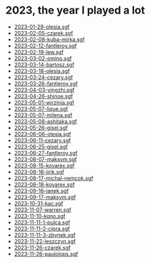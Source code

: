<script type="text/javascript" src="/assets/wgo-plugin.js"></script>
<script type="text/javascript" src="/assets/wgo/wgo.min.js"></script>
<script type="text/javascript" src="/assets/wgo/wgo.player.min.js"></script>
<link rel="stylesheet" type="text/css" href="/assets/wgo/wgo.player.css" />

# 2023, the year I played a lot

* [2023-01-29-olesia.sgf](2023-01-29-olesia.sgf)
* [2023-02-05-czarek.sgf](2023-02-05-czarek.sgf)
* [2023-02-08-kuba-mirka.sgf](2023-02-08-kuba-mirka.sgf)
* [2023-02-12-fantleroy.sgf](2023-02-12-fantleroy.sgf)
* [2023-02-19-lew.sgf](2023-02-19-lew.sgf)
* [2023-03-02-omino.sgf](2023-03-02-omino.sgf)
* [2023-03-14-bartosz.sgf](2023-03-14-bartosz.sgf)
* [2023-03-18-olesia.sgf](2023-03-18-olesia.sgf)
* [2023-03-24-cezary.sgf](2023-03-24-cezary.sgf)
* [2023-03-26-fantleroy.sgf](2023-03-26-fantleroy.sgf)
* [2023-04-03-yingzhi.sgf](2023-04-03-yingzhi.sgf)
* [2023-04-26-shinoe.sgf](2023-04-26-shinoe.sgf)
* [2023-05-01-wirzinia.sgf](2023-05-01-wirzinia.sgf)
* [2023-05-07-lique.sgf](2023-05-07-lique.sgf)
* [2023-05-07-milena.sgf](2023-05-07-milena.sgf)
* [2023-05-08-ashitaka.sgf](2023-05-08-ashitaka.sgf)
* [2023-05-26-gisel.sgf](2023-05-26-gisel.sgf)
* [2023-06-06-olesia.sgf](2023-06-06-olesia.sgf)
* [2023-06-11-cezary.sgf](2023-06-11-cezary.sgf)
* [2023-06-25-gisel.sgf](2023-06-25-gisel.sgf)
* [2023-06-27-fantleroy.sgf](2023-06-27-fantleroy.sgf)
* [2023-08-07-maksym.sgf](2023-08-07-maksym.sgf)
* [2023-08-15-kovarex.sgf](2023-08-15-kovarex.sgf)
* [2023-08-16-jirik.sgf](2023-08-16-jirik.sgf)
* [2023-08-17-michal-nemcok.sgf](2023-08-17-michal-nemcok.sgf)
* [2023-08-18-kovarex.sgf](2023-08-18-kovarex.sgf)
* [2023-09-16-janek.sgf](2023-09-16-janek.sgf)
* [2023-09-17-maksym.sgf](2023-09-17-maksym.sgf)
* [2023-10-31-kac.sgf](2023-10-31-kac.sgf)
* [2023-11-07-warren.sgf](2023-11-07-warren.sgf)
* [2023-11-10-kono.sgf](2023-11-10-kono.sgf)
* [2023-11-11-1-pulca.sgf](2023-11-11-1-pulca.sgf)
* [2023-11-11-2-cipra.sgf](2023-11-11-2-cipra.sgf)
* [2023-11-11-3-zbynek.sgf](2023-11-11-3-zbynek.sgf)
* [2023-11-22-leszczyn.sgf](2023-11-22-leszczyn.sgf)
* [2023-11-26-czarek.sgf](2023-11-26-czarek.sgf)
* [2023-11-26-paulolops.sgf](2023-11-26-paulolops.sgf)
